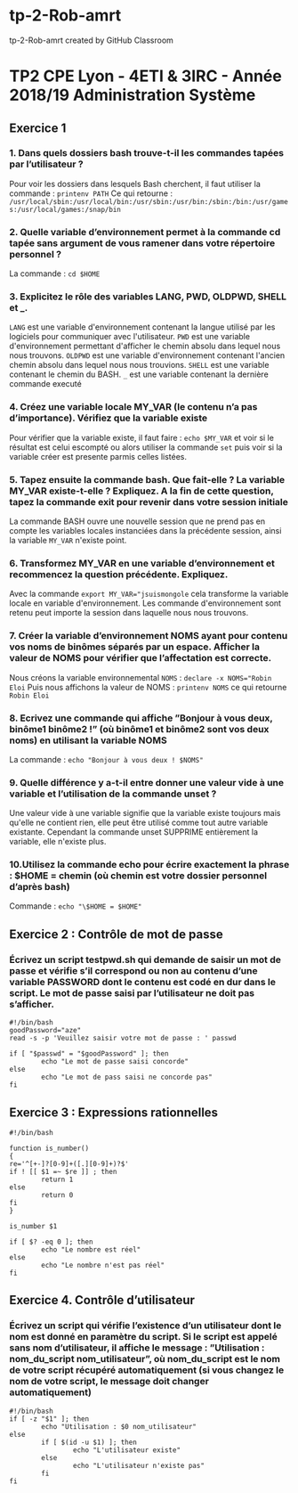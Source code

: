 # tp-2-Rob-amrt
tp-2-Rob-amrt created by GitHub Classroom

# TP2 CPE Lyon - 4ETI & 3IRC - Année 2018/19 Administration Système 

## Exercice 1

### 1. Dans quels dossiers bash trouve-t-il les commandes tapées par l’utilisateur ?
Pour voir les dossiers dans lesquels Bash cherchent, il faut utiliser la commande : `printenv PATH`
Ce qui retourne : `/usr/local/sbin:/usr/local/bin:/usr/sbin:/usr/bin:/sbin:/bin:/usr/games:/usr/local/games:/snap/bin`

### 2. Quelle variable d’environnement permet à la commande cd tapée sans argument de vous ramener dans votre répertoire personnel ?
La commande : `cd $HOME`

### 3. Explicitez le rôle des variables LANG, PWD, OLDPWD, SHELL et _.
`LANG` est une variable d'environnement contenant la langue utilisé par les logiciels pour communiquer avec l'utilisateur.
`PWD` est une variable d'environnement permettant d'afficher le chemin absolu dans lequel nous nous trouvons.
`OLDPWD` est une variable d'environnement contenant l'ancien chemin absolu dans lequel nous nous trouvions.
`SHELL` est une variable contenant le chemin du BASH.
`_` est une variable contenant la dernière commande executé

### 4. Créez une variable locale MY_VAR (le contenu n’a pas d’importance). Vérifiez que la variable existe
Pour vérifier que la variable existe, il faut faire : `echo $MY_VAR` et voir si le résultat est celui escompté ou alors utiliser la commande `set` puis voir si la variable créer est presente parmis celles listées.

### 5. Tapez ensuite la commande bash. Que fait-elle ? La variable MY_VAR existe-t-elle ? Expliquez. A la fin de cette question, tapez la commande exit pour revenir dans votre session initiale
La commande BASH ouvre une nouvelle session que ne prend pas en compte les variables locales instanciées dans la précédente session, ainsi la variable `MY_VAR` n'existe point.

### 6. Transformez MY_VAR en une variable d’environnement et recommencez la question précédente. Expliquez.
Avec la commande `export MY_VAR="jsuismongole` cela transforme la variable locale en variable d'environnement. Les commande d'environnement sont retenu peut importe la session dans laquelle nous nous trouvons.

### 7. Créer la variable d’environnement NOMS ayant pour contenu vos noms de binômes séparés par un espace. Afficher la valeur de NOMS pour vérifier que l’affectation est correcte.

Nous créons la variable environnemental `NOMS` : `declare -x NOMS="Robin Eloi`
Puis nous affichons la valeur de NOMS : `printenv NOMS` ce qui retourne `Robin Eloi`

### 8. Ecrivez une commande qui affiche ”Bonjour à vous deux, binôme1 binôme2 !” (où binôme1 et binôme2 sont vos deux noms) en utilisant la variable NOMS
La commande : `echo "Bonjour à vous deux ! $NOMS"`

### 9. Quelle différence y a-t-il entre donner une valeur vide à une variable et l’utilisation de la commande unset ?
Une valeur vide à une variable signifie que la variable existe toujours mais qu'elle ne contient rien, elle peut être utilisé comme tout autre variable existante. Cependant la commande unset SUPPRIME entièrement la variable, elle n'existe plus.

### 10.Utilisez la commande echo pour écrire exactement la phrase : $HOME = chemin (où chemin est votre dossier personnel d’après bash)
Commande : `echo "\$HOME = $HOME"`

## Exercice 2 : Contrôle de mot de passe
### Écrivez un script testpwd.sh qui demande de saisir un mot de passe et vérifie s’il correspond ou non au contenu d’une variable PASSWORD dont le contenu est codé en dur dans le script. Le mot de passe saisi par l’utilisateur ne doit pas s’afficher.

```
#!/bin/bash
goodPassword="aze"
read -s -p 'Veuillez saisir votre mot de passe : ' passwd

if [ "$passwd" = "$goodPassword" ]; then
        echo "Le mot de passe saisi concorde"
else
        echo "Le mot de pass saisi ne concorde pas"
fi
```

## Exercice 3 : Expressions rationnelles

```
#!/bin/bash

function is_number()
{
re='^[+-]?[0-9]+([.][0-9]+)?$'
if ! [[ $1 =~ $re ]] ; then
        return 1
else
        return 0
fi
}

is_number $1

if [ $? -eq 0 ]; then
        echo "Le nombre est réel"
else
        echo "Le nombre n'est pas réel"
fi
```
## Exercice 4. Contrôle d’utilisateur
### Écrivez un script qui vérifie l’existence d’un utilisateur dont le nom est donné en paramètre du script. Si le script est appelé sans nom d’utilisateur, il affiche le message : ”Utilisation : nom_du_script nom_utilisateur”, où nom_du_script est le nom de votre script récupéré automatiquement (si vous changez le nom de votre script, le message doit changer automatiquement)

```
#!/bin/bash
if [ -z "$1" ]; then
        echo "Utilisation : $0 nom_utilisateur"
else
        if [ $(id -u $1) ]; then
                echo "L'utilisateur existe"
        else
                echo "L'utilisateur n'existe pas"
        fi
fi
```


